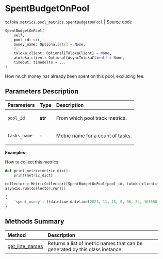 # SpentBudgetOnPool
`toloka.metrics.pool_metrics.SpentBudgetOnPool` | [Source code](https://github.com/Toloka/toloka-kit/blob/v1.1.4/src/metrics/pool_metrics.py#L342)

```python
SpentBudgetOnPool(
    self,
    pool_id: str,
    money_name: Optional[str] = None,
    *,
    toloka_client: Optional[TolokaClient] = None,
    atoloka_client: Optional[AsyncTolokaClient] = None,
    timeout: timedelta = ...
)
```

How much money has already been spent on this pool, excluding fee.

## Parameters Description

| Parameters | Type | Description |
| :----------| :----| :-----------|
`pool_id`|**str**|<p>From which pool track metrics.</p>
`tasks_name`|**-**|<p>Metric name for a count of tasks.</p>

**Examples:**

How to collect this metrics:
```python
def print_metric(metric_dict):
    print(metric_dict)

collector = MetricCollector([SpentBudgetOnPool(pool_id, toloka_client=toloka_client)], print_metric)
asyncio.run(collector.run())
```

```python
{
    'spent_money': [(datetime.datetime(2021, 11, 18, 9, 36, 34, 163000), Decimal('0.3'))],
}
```
## Methods Summary

| Method | Description |
| :------| :-----------|
[get_line_names](toloka.metrics.pool_metrics.SpentBudgetOnPool.get_line_names.md)| Returns a list of metric names that can be generated by this class instance.
